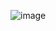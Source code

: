 ![image](https://user-images.githubusercontent.com/99772255/169634555-092e57eb-f171-43fe-a26e-8c425935a7a0.png)

